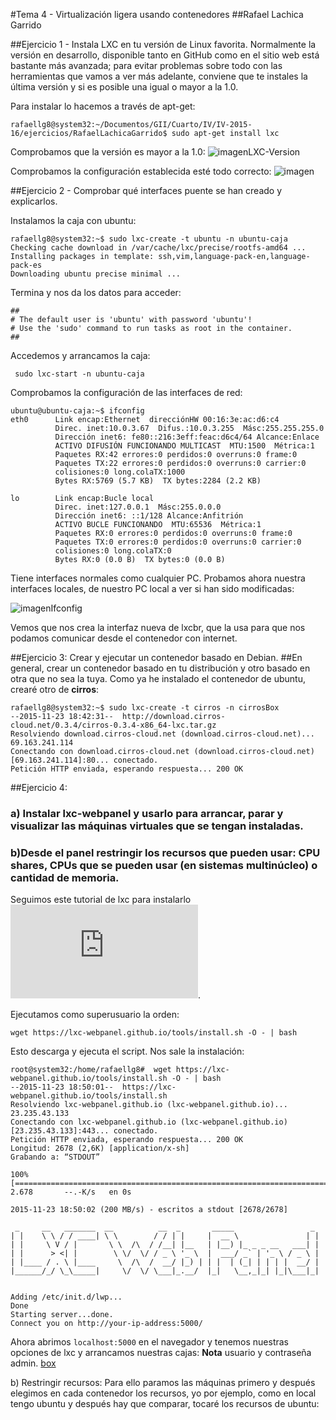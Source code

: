 #Tema 4 - Virtualización ligera usando contenedores
##Rafael Lachica Garrido

##Ejercicio 1 - Instala LXC en tu versión de Linux favorita. Normalmente la versión en desarrollo, disponible tanto en GitHub como en el sitio web está bastante más avanzada; para evitar problemas sobre todo con las herramientas que vamos a ver más adelante, conviene que te instales la última versión y si es posible una igual o mayor a la 1.0.

Para instalar lo hacemos a través de apt-get:
```
rafaellg8@system32:~/Documentos/GII/Cuarto/IV/IV-2015-16/ejercicios/RafaelLachicaGarrido$ sudo apt-get install lxc
```
Comprobamos que la versión es mayor a la 1.0:
![imagenLXC-Version](http://i1383.photobucket.com/albums/ah302/Rafael_Lachica_Garrido/Captura%20de%20pantalla%20de%202015-11-17%20132333_zpswkvv3c99.png)

Comprobamos la configuración establecida esté todo correcto:
![imagen](http://i1383.photobucket.com/albums/ah302/Rafael_Lachica_Garrido/Captura%20de%20pantalla%20de%202015-11-17%20133408_zps1racbchq.png)

##Ejercicio 2 - Comprobar qué interfaces puente se han creado y explicarlos.

Instalamos la caja con ubuntu:
```
rafaellg8@system32:~$ sudo lxc-create -t ubuntu -n ubuntu-caja
Checking cache download in /var/cache/lxc/precise/rootfs-amd64 ... 
Installing packages in template: ssh,vim,language-pack-en,language-pack-es
Downloading ubuntu precise minimal ...
```

Termina y nos da los datos para acceder:
```
##
# The default user is 'ubuntu' with password 'ubuntu'!
# Use the 'sudo' command to run tasks as root in the container.
##
```

Accedemos y arrancamos la caja:
```
 sudo lxc-start -n ubuntu-caja
```


Comprobamos la configuración de las interfaces de red:
```
ubuntu@ubuntu-caja:~$ ifconfig
eth0      Link encap:Ethernet  direcciónHW 00:16:3e:ac:d6:c4  
          Direc. inet:10.0.3.67  Difus.:10.0.3.255  Másc:255.255.255.0
          Dirección inet6: fe80::216:3eff:feac:d6c4/64 Alcance:Enlace
          ACTIVO DIFUSIÓN FUNCIONANDO MULTICAST  MTU:1500  Métrica:1
          Paquetes RX:42 errores:0 perdidos:0 overruns:0 frame:0
          Paquetes TX:22 errores:0 perdidos:0 overruns:0 carrier:0
          colisiones:0 long.colaTX:1000 
          Bytes RX:5769 (5.7 KB)  TX bytes:2284 (2.2 KB)

lo        Link encap:Bucle local  
          Direc. inet:127.0.0.1  Másc:255.0.0.0
          Dirección inet6: ::1/128 Alcance:Anfitrión
          ACTIVO BUCLE FUNCIONANDO  MTU:65536  Métrica:1
          Paquetes RX:0 errores:0 perdidos:0 overruns:0 frame:0
          Paquetes TX:0 errores:0 perdidos:0 overruns:0 carrier:0
          colisiones:0 long.colaTX:0 
          Bytes RX:0 (0.0 B)  TX bytes:0 (0.0 B)
```

Tiene interfaces normales como cualquier PC.
Probamos ahora nuestra interfaces locales, de nuestro PC local a ver si han sido modificadas:

![imagenIfconfig](http://i1383.photobucket.com/albums/ah302/Rafael_Lachica_Garrido/Captura%20de%20pantalla%20de%202015-11-17%20141323_zpsqasmqost.png)

Vemos que nos crea la interfaz nueva de lxcbr, que la usa para que nos podamos comunicar desde el contenedor con internet.

##Ejercicio 3: Crear y ejecutar un contenedor basado en Debian.
##En general, crear un contenedor basado en tu distribución y otro basado en otra que no sea la tuya.
Como ya he instalado el contenedor de ubuntu, crearé otro de **cirros**:
```
rafaellg8@system32:~$ sudo lxc-create -t cirros -n cirrosBox
--2015-11-23 18:42:31--  http://download.cirros-cloud.net/0.3.4/cirros-0.3.4-x86_64-lxc.tar.gz
Resolviendo download.cirros-cloud.net (download.cirros-cloud.net)... 69.163.241.114
Conectando con download.cirros-cloud.net (download.cirros-cloud.net)[69.163.241.114]:80... conectado.
Petición HTTP enviada, esperando respuesta... 200 OK
```

##Ejercicio 4:
### a) Instalar lxc-webpanel y usarlo para arrancar, parar y visualizar las máquinas virtuales que se tengan instaladas.
### b)Desde el panel restringir los recursos que pueden usar: CPU shares, CPUs que se pueden usar (en sistemas multinúcleo) o cantidad de memoria.
Seguimos este tutorial de lxc para instalarlo ![lxc-webpage](https://lxc-webpanel.github.io/install.html).

Ejecutamos como superusuario la orden:
```
wget https://lxc-webpanel.github.io/tools/install.sh -O - | bash
```
Esto descarga y ejecuta el script. Nos sale la instalación:
```
root@system32:/home/rafaellg8#  wget https://lxc-webpanel.github.io/tools/install.sh -O - | bash
--2015-11-23 18:50:01--  https://lxc-webpanel.github.io/tools/install.sh
Resolviendo lxc-webpanel.github.io (lxc-webpanel.github.io)... 23.235.43.133
Conectando con lxc-webpanel.github.io (lxc-webpanel.github.io)[23.235.43.133]:443... conectado.
Petición HTTP enviada, esperando respuesta... 200 OK
Longitud: 2678 (2,6K) [application/x-sh]
Grabando a: “STDOUT”

100%[===============================================================================================================================>] 2.678       --.-K/s   en 0s      

2015-11-23 18:50:02 (200 MB/s) - escritos a stdout [2678/2678]

 _     __   _______  __          __  _       _____                 _ 
| |    \ \ / / ____| \ \        / / | |     |  __ \               | |
| |     \ V / |       \ \  /\  / /__| |__   | |__) |_ _ _ __   ___| |
| |      > <| |        \ \/  \/ / _ \ '_ \  |  ___/ _` | '_ \ / _ \ |
| |____ / . \ |____     \  /\  /  __/ |_) | | |  | (_| | | | |  __/ |
|______/_/ \_\_____|     \/  \/ \___|_.__/  |_|   \__,_|_| |_|\___|_|


Adding /etc/init.d/lwp...
Done
Starting server...done.
Connect you on http://your-ip-address:5000/

```
Ahora abrimos ```localhost:5000``` en el navegador y tenemos nuestras opciones de lxc y arrancamos nuestras cajas:
**Nota** usuario y contraseña admin.
[box](http://i1383.photobucket.com/albums/ah302/Rafael_Lachica_Garrido/Captura%20de%20pantalla%20de%202015-11-23%20190707_zpsmvepq92l.png)

b) Restringir recursos:
Para ello paramos las máquinas primero y después elegimos en cada contenedor los recursos, yo por ejemplo, como en local tengo ubuntu y después hay que comparar, tocaré los recursos de ubuntu:


